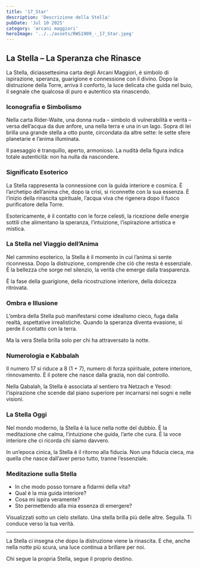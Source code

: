 ```yaml
---
title: '17_Star' 
description: 'Descrizione della Stella' 
pubDate: 'Jul 10 2025'
category: 'arcani maggiori'
heroImage: '../../assets/RWS1909_-_17_Star.jpeg'
---
```


## La Stella – La Speranza che Rinasce

La Stella, diciassettesima carta degli Arcani Maggiori, è simbolo di ispirazione, speranza, guarigione e connessione con il divino. Dopo la distruzione della Torre, arriva il conforto, la luce delicata che guida nel buio, il segnale che qualcosa di puro e autentico sta rinascendo.

### Iconografia e Simbolismo

Nella carta Rider-Waite, una donna nuda – simbolo di vulnerabilità e verità – versa dell’acqua da due anfore, una nella terra e una in un lago. Sopra di lei brilla una grande stella a otto punte, circondata da altre sette: le sette sfere planetarie e l’anima illuminata.

Il paesaggio è tranquillo, aperto, armonioso. La nudità della figura indica totale autenticità: non ha nulla da nascondere.

### Significato Esoterico

La Stella rappresenta la connessione con la guida interiore e cosmica. È l’archetipo dell’anima che, dopo la crisi, si riconnette con la sua essenza. È l’inizio della rinascita spirituale, l’acqua viva che rigenera dopo il fuoco purificatore della Torre.

Esotericamente, è il contatto con le forze celesti, la ricezione delle energie sottili che alimentano la speranza, l’intuizione, l’ispirazione artistica e mistica.

### La Stella nel Viaggio dell’Anima

Nel cammino esoterico, la Stella è il momento in cui l’anima si sente riconnessa. Dopo la distruzione, comprende che ciò che resta è essenziale. È la bellezza che sorge nel silenzio, la verità che emerge dalla trasparenza.

È la fase della guarigione, della ricostruzione interiore, della dolcezza ritrovata.

### Ombra e Illusione

L’ombra della Stella può manifestarsi come idealismo cieco, fuga dalla realtà, aspettative irrealistiche. Quando la speranza diventa evasione, si perde il contatto con la terra.

Ma la vera Stella brilla solo per chi ha attraversato la notte.

### Numerologia e Kabbalah

Il numero 17 si riduce a 8 (1 + 7), numero di forza spirituale, potere interiore, rinnovamento. È il potere che nasce dalla grazia, non dal controllo.

Nella Qabalah, la Stella è associata al sentiero tra Netzach e Yesod: l’ispirazione che scende dal piano superiore per incarnarsi nei sogni e nelle visioni.

### La Stella Oggi

Nel mondo moderno, la Stella è la luce nella notte del dubbio. È la meditazione che calma, l’intuizione che guida, l’arte che cura. È la voce interiore che ci ricorda chi siamo davvero.

In un’epoca cinica, la Stella è il ritorno alla fiducia. Non una fiducia cieca, ma quella che nasce dall’aver perso tutto, tranne l’essenziale.

### Meditazione sulla Stella

- In che modo posso tornare a fidarmi della vita?
- Qual è la mia guida interiore?
- Cosa mi ispira veramente?
- Sto permettendo alla mia essenza di emergere?

Visualizzati sotto un cielo stellato. Una stella brilla più delle altre. Seguila. Ti conduce verso la tua verità.

---

La Stella ci insegna che dopo la distruzione viene la rinascita. E che, anche nella notte più scura, una luce continua a brillare per noi.

Chi segue la propria Stella, segue il proprio destino.

